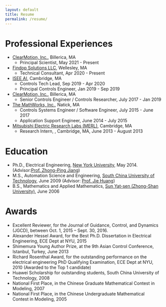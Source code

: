```yaml
---
layout: default
title: Resume
permalink: /resume/
---
```


# Professional Experiences
- [ClearMotion, Inc.](https://www.clearmotion.com), Billerica, MA
    - Principal Scientist, May 2021 - Present
- [Findop Solutions LLC](https://www.findop.xyz),  Wellesley, MA
    - Technical Consultant, Apr 2020 - Present
- [ISEE AI](https://www.isee.ai), Cambridge, MA
    - Controls Tech Lead,  Sep 2019 - Apr 2020
    - Principal Controls Engineer, Jan 2019 - Sep 2019    
- [ClearMotion, Inc.](https://www.clearmotion.com), Billerica, MA
    - Senior Controls Engineer / Controls Researcher, July 2017 - Jan 2019
- [The MathWorks, Inc.](https://www.mathworks.com), Natick, MA
    - Controls Systems Engineer / Software Engineer, July 2015 - June 2017
    - Application Support Engineer, June 2014 - July 2015
- [Mitsubishi Electric Research Labs (MERL)](https://www.merl.com), Cambridge, MA
    - Research Intern, , Cambridge, MA, June 2013 - August 2013

# Education
* Ph.D., Electrical Engineering, <a href="http://www.nyu.edu">New York University</a>, May 2014. (Advisor:<a href="http://engineering.nyu.edu/people/zhong-ping-jiang">Prof. Zhong-Ping Jiang</a>)
* M.S., Automation Science and Engineering, <a href="http://www.scut.edu.cn/">South China University of Technology</a>, June 2009 (Advisor: <a href="http://www.mae.cuhk.edu.hk/%7Ejhuang/">Prof. Jie Huang</a>)
* B.S., Mathematics and Applied Mathematics, <a href="http://www.sysu.edu.cn">Sun Yat-sen (Zhong-Shan University)</a>, June 2006

# Awards
* Excellent Reviewer, for the Journal of Guidance, Control, and Dynamics (JGCD), between Oct. 1, 2015 – Sept. 30, 2016.
* Alexander Hessel Award, for the Best Ph.D. Dissertation in Electrical Engineering, ECE Dept at NYU, 2015
* Shimemura Young Author Prize, at the 9th Asian Control Conference, Istanbul, Turkey, June 2013
* Richard Rosenthal Award, for the outstanding performance on the electrical engineering PhD Qualifying Examination, ECE Dept at NYU, 2010 (Awarded to the Top 1 candidate)
* Huawei Scholarship for outstanding students, South China University of Technology, 2008
* National First Place, in the Chinese Graduate Mathematical Contest in Modeling, 2007
* National First Place, in the Chinese Undergraduate Mathematical Contest in Modeling, 2005



